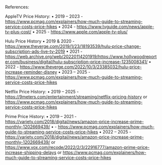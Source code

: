 References:

AppleTV Price History:
•	2019 – 2023 - https://www.pcmag.com/explainers/how-much-guide-to-streaming-service-costs-price-hikes
•	2024 - https://www.tvguide.com/news/apple-tv-plus-cost/
•	2025 - https://www.apple.com/apple-tv-plus/ 

Hulu Price History
•	2019 & 2020 - https://www.theverge.com/2019/1/23/18193539/hulu-price-change-subscription-ads-live-tv-2019
•	2021 - https://web.archive.org/web/20220114201919/https://www.hollywoodreporter.com/business/digital/hulu-subscription-price-increase-1235008341/
•	2022 - https://www.theverge.com/2022/10/3/23385032/hulu-price-increase-reminder-disney
•	2023 – 2025 - https://www.pcmag.com/explainers/how-much-guide-to-streaming-service-costs-price-hikes

Netflix Price History: 
•	2019 – 2025 - https://9meters.com/entertainment/streaming/netflix-pricing-history or https://www.pcmag.com/explainers/how-much-guide-to-streaming-service-costs-price-hikes 

Prime Price History:
•	2019 – 2021 - https://variety.com/2018/digital/news/amazon-price-increase-prime-monthly-1202669439/ 
•	 - https://www.pcmag.com/explainers/how-much-guide-to-streaming-service-costs-price-hikes
•	2022 – 2025 - https://variety.com/2018/digital/news/amazon-price-increase-prime-monthly-1202669439/ or https://www.vox.com/recode/2022/2/3/22916777/amazon-prime-price-increase-shipping-delays or https://www.pcmag.com/explainers/how-much-guide-to-streaming-service-costs-price-hikes
